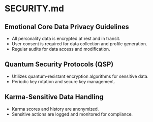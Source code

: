 # SECURITY.md

## Emotional Core Data Privacy Guidelines
- All personality data is encrypted at rest and in transit.
- User consent is required for data collection and profile generation.
- Regular audits for data access and modification.

## Quantum Security Protocols (QSP)
- Utilizes quantum-resistant encryption algorithms for sensitive data.
- Periodic key rotation and secure key management.

## Karma-Sensitive Data Handling
- Karma scores and history are anonymized.
- Sensitive actions are logged and monitored for compliance.
